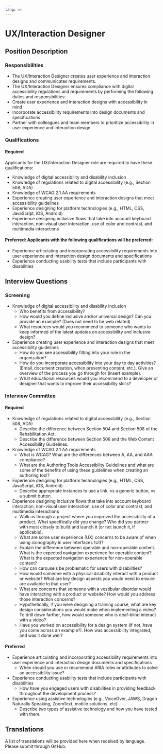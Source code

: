 ```yaml
---
lang: en
---
```

# UX/Interaction Designer

## Position Description 

### Responsibilities
- The UX/Interaction Designer creates user experience and interaction designs and communicates requirements.
- The UX/Interaction Designer ensures compliance with digital accessibility regulations and requirements by performing the following duties and responsibilities:
- Create user experience and interaction designs with accessibility in mind
- Incorporate accessibility requirements into design documents and specifications
- Partner with colleagues and team members to prioritize accessibility in user experience and interaction design

### Qualifications
#### Required
Applicants for the UX/Interaction Designer role are required to have these qualifications:
- Knowledge of digital accessibility and disability inclusion
- Knowledge of regulations related to digital accessibility (e.g., Section 508, ADA)
- Knowledge of WCAG 2.1 AA requirements
- Experience creating user experience and interaction designs that meet accessibility guidelines
- Experience designing for platform technologies (e.g., HTML, CSS, JavaScript, iOS, Android)
- Experience designing inclusive flows that take into account keyboard interaction, non-visual user interaction, use of color and contrast, and multimedia interactions

#### Preferred: Applicants with the following qualifications will be preferred:
- Experience articulating and incorporating accessibility requirements into user experience and interaction design documents and specifications
- Experience conducting usability tests that include participants with disabilities

## Interview Questions

### Screening
- Knowledge of digital accessibility and disability inclusion
  - Who benefits from accessibility?
  - How would you define inclusive and/or universal design? Can you provide an example? (Does not need to be web related)
  - What resources would you recommend to someone who wants to keep informed of the latest updates on accessibility and inclusive design?
- Experience creating user experience and interaction designs that meet accessibility guidelines
  - How do you see accessibility fitting into your role in the organization?
  - How do you incorporate accessibility into your day to day activities? (Email, document creation, when presenting content, etc.). Give an overview of the process you go through for (insert example).
  - What educational resources would you recommend to a developer or designer that wants to improve their accessibility skills?


### Interview Committee

#### Required
- Knowledge of regulations related to digital accessibility (e.g., Section 508, ADA)
  - Describe the difference between Section 504 and Section 508 of the Rehabilitation Act.
  - Describe the difference between Section 508 and the Web Content Accessibility Guidelines.
- Knowledge of WCAG 2.1 AA requirements
  - What is WCAG? What are the differences between A, AA, and AAA compliance?
  - What are the Authoring Tools Accessibility Guidelines and what are some of the benefits of using these guidelines when creating an authoring tool?
- Experience designing for platform technologies (e.g., HTML, CSS, JavaScript, iOS, Android)
  - Describe appropriate instances to use a link, vs a generic button, vs a submit button.
- Experience designing inclusive flows that take into account keyboard interaction, non-visual user interaction, use of color and contrast, and multimedia interactions
  - Walk us through a project where you improved the accessibility of a product. What specifically did you change? Who did you partner with most closely to build and launch it (or not launch it, if applicable).
  - What are some user experience (UX) concerns to be aware of when using iconography in user interfaces (UI)?
  - Explain the difference between operable and non-operable content. What is the expected navigation experience for operable content? What is the expected navigation experience for non-operable content?
  - How can carousels be problematic for users with disabilities?
  - How would someone with a physical disability interact with a product or website? What are key design aspects you would need to ensure are available to that user?
  - What are concerns that someone with a vestibular disorder would have interacting with a product or website? How would you address those interaction concerns?
  - Hypothetically, if you were designing a training course, what are key design considerations you would make when implementing a video? To drill down farther, how would someone who is deaf-blind interact with a video?
  - Have you worked on accessibility for a design system (if not, have you come across an example?). How was accessibility integrated, and was it done well? 

#### Preferred
- Experience articulating and incorporating accessibility requirements into user experience and interaction design documents and specifications
  - When should you use or recommend ARIA roles or attributes to solve an accessibility issue?
- Experience conducting usability tests that include participants with disabilities
  - How have you engaged users with disabilities in providing feedback throughout the development process?
- Experience using assistive technologies (e.g., VoiceOver, JAWS, Dragon Naturally Speaking, ZoomText, mobile solutions, etc).
  - Describe two types of assistive technology and how you have tested with them.

## Translations
A list of translations will be provided here when received by language. Please submit through GitHub.
